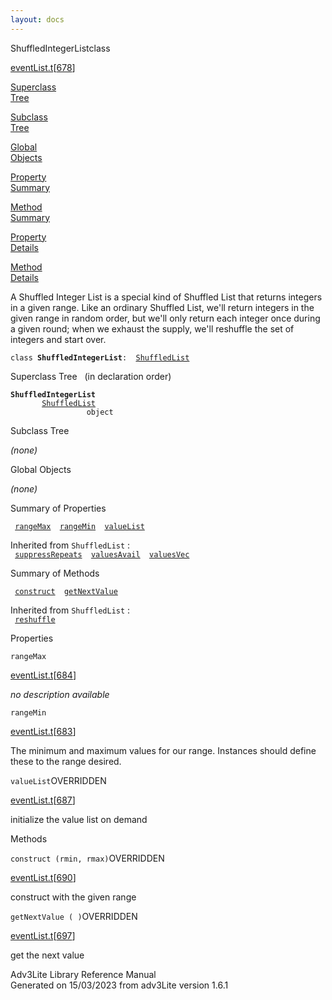 ```yaml
---
layout: docs
---
```

<span class="title">ShuffledIntegerList</span><span class="type">class</span>

[eventList.t](../file/eventList.t.html)\[[678](../source/eventList.t.html#678)\]

[Superclass  
Tree](#_SuperClassTree_)

[Subclass  
Tree](#_SubClassTree_)

[Global  
Objects](#_ObjectSummary_)

[Property  
Summary](#_PropSummary_)

[Method  
Summary](#_MethodSummary_)

[Property  
Details](#_Properties_)

[Method  
Details](#_Methods_)

<div class="fdesc">

A Shuffled Integer List is a special kind of Shuffled List that returns
integers in a given range. Like an ordinary Shuffled List, we'll return
integers in the given range in random order, but we'll only return each
integer once during a given round; when we exhaust the supply, we'll
reshuffle the set of integers and start over.

`class `**`ShuffledIntegerList`**` :   `[`ShuffledList`](../object/ShuffledList.html)

</div>

<span id="_SuperClassTree_"></span>

<div class="mjhd">

<span class="hdln">Superclass Tree</span>   (in declaration order)

</div>

**`ShuffledIntegerList`**  
`         `[`ShuffledList`](../object/ShuffledList.html)  
`                 object`  
<span id="_SubClassTree_"></span>

<div class="mjhd">

<span class="hdln">Subclass Tree</span>  

</div>

*(none)* <span id="_ObjectSummary_"></span>

<div class="mjhd">

<span class="hdln">Global Objects</span>  

</div>

*(none)* <span id="_PropSummary_"></span>

<div class="mjhd">

<span class="hdln">Summary of Properties</span>  

</div>

` `[`rangeMax`](#rangeMax)`  `[`rangeMin`](#rangeMin)`  `[`valueList`](#valueList)`  `

Inherited from `ShuffledList` :  
` `[`suppressRepeats`](../object/ShuffledList.html#suppressRepeats)`  `[`valuesAvail`](../object/ShuffledList.html#valuesAvail)`  `[`valuesVec`](../object/ShuffledList.html#valuesVec)`  `

<span id="_MethodSummary_"></span>

<div class="mjhd">

<span class="hdln">Summary of Methods</span>  

</div>

` `[`construct`](#construct)`  `[`getNextValue`](#getNextValue)`  `

Inherited from `ShuffledList` :  
` `[`reshuffle`](../object/ShuffledList.html#reshuffle)`  `

<span id="_Properties_"></span>

<div class="mjhd">

<span class="hdln">Properties</span>  

</div>

<span id="rangeMax"></span>

`rangeMax`

[eventList.t](../file/eventList.t.html)\[[684](../source/eventList.t.html#684)\]

<div class="desc">

*no description available*

</div>

<span id="rangeMin"></span>

`rangeMin`

[eventList.t](../file/eventList.t.html)\[[683](../source/eventList.t.html#683)\]

<div class="desc">

The minimum and maximum values for our range. Instances should define
these to the range desired.

</div>

<span id="valueList"></span>

`valueList`<span class="rem">OVERRIDDEN</span>

[eventList.t](../file/eventList.t.html)\[[687](../source/eventList.t.html#687)\]

<div class="desc">

initialize the value list on demand

</div>

<span id="_Methods_"></span>

<div class="mjhd">

<span class="hdln">Methods</span>  

</div>

<span id="construct"></span>

`construct (rmin, rmax)`<span class="rem">OVERRIDDEN</span>

[eventList.t](../file/eventList.t.html)\[[690](../source/eventList.t.html#690)\]

<div class="desc">

construct with the given range

</div>

<span id="getNextValue"></span>

`getNextValue ( )`<span class="rem">OVERRIDDEN</span>

[eventList.t](../file/eventList.t.html)\[[697](../source/eventList.t.html#697)\]

<div class="desc">

get the next value

</div>

<div class="ftr">

Adv3Lite Library Reference Manual  
Generated on 15/03/2023 from adv3Lite version 1.6.1

</div>
